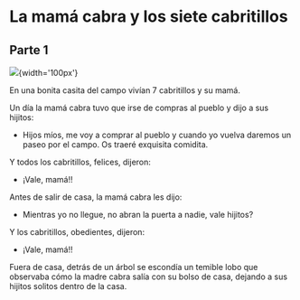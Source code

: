 # La mamá cabra y los siete cabritillos
## Parte 1

![](https://static.guiainfantil.com/media/25567/cabraG.jpg){width='100px'}

En una bonita casita del campo vivían 7 cabritillos y su mamá.

Un día la mamá cabra tuvo que irse de compras al pueblo y dijo a sus hijitos:

- Hijos míos, me voy a comprar al pueblo y cuando yo vuelva daremos un paseo por el campo. Os traeré exquisita comidita. 

Y todos los cabritillos, felices, dijeron:

- ¡Vale, mamá!!

Antes de salir de casa, la mamá cabra les dijo:

- Mientras yo no llegue, no abran la puerta a nadie, vale hijitos?

Y los cabritillos, obedientes, dijeron:

- ¡Vale, mamá!!

Fuera de casa, detrás de un árbol se escondía un temible lobo que observaba cómo la madre cabra salía con su bolso de casa, 
dejando a sus hijitos solitos dentro de la casa.
